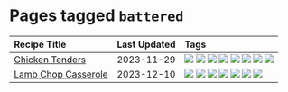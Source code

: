# Pages tagged `battered`

|Recipe Title|Last Updated|Tags
|:---|:---|:---|
|[Chicken Tenders](../recipes/chickentenders.md)|2023-11-29|[![](https://img.shields.io/badge/tag-airfryer-4d8aaa)](../tags/airfryer.md) [![](https://img.shields.io/badge/tag-amazing-d4602a)](../tags/amazing.md) [![](https://img.shields.io/badge/tag-battered-acbc2f)](../tags/battered.md) [![](https://img.shields.io/badge/tag-chicken-ad1215)](../tags/chicken.md) [![](https://img.shields.io/badge/tag-crumbed-8a534c)](../tags/crumbed.md) [![](https://img.shields.io/badge/tag-messy-8ce73b)](../tags/messy.md) [![](https://img.shields.io/badge/tag-mine-94b8ca)](../tags/mine.md) [![](https://img.shields.io/badge/tag-sides-42963a)](../tags/sides.md)|
|[Lamb Chop Casserole](../recipes/lambchopcasserole.md)|2023-12-10|[![](https://img.shields.io/badge/tag-aussie-2b6571)](../tags/aussie.md) [![](https://img.shields.io/badge/tag-baked-062ab)](../tags/baked.md) [![](https://img.shields.io/badge/tag-battered-acbc2f)](../tags/battered.md) [![](https://img.shields.io/badge/tag-casserole-d5a11)](../tags/casserole.md) [![](https://img.shields.io/badge/tag-family-32f6f2)](../tags/family.md) [![](https://img.shields.io/badge/tag-fried-99d437)](../tags/fried.md) [![](https://img.shields.io/badge/tag-lamb-f53bfe)](../tags/lamb.md)|